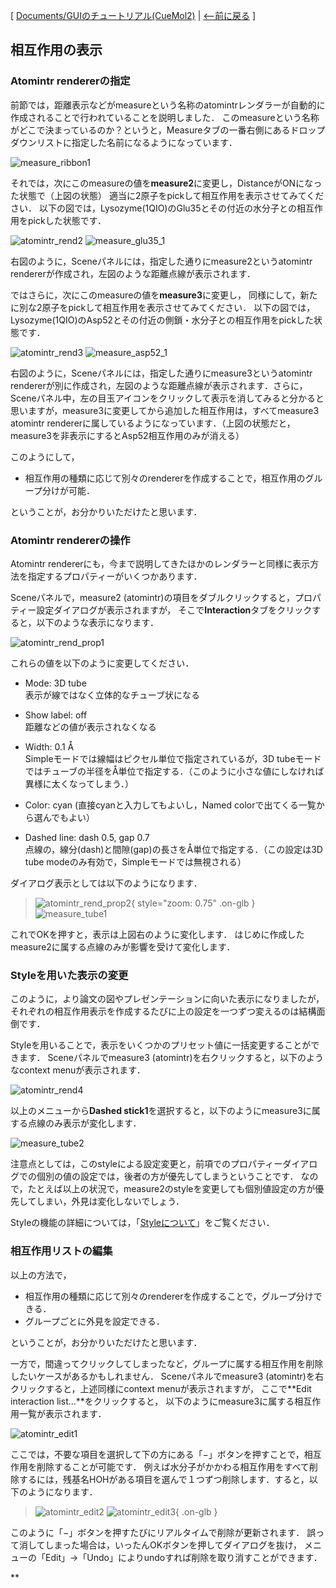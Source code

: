 [ [Documents/GUIのチュートリアル(CueMol2)](../../../Documents/GUIのチュートリアル(CueMol2)) |
[&lt;--前に戻る](../../../Documents/GUIのチュートリアル(CueMol2)/Step12) ]

## 相互作用の表示

### Atomintr rendererの指定
前節では，距離表示などがmeasureという名称のatomintrレンダラーが自動的に作成されることで行われていることを説明しました．
このmeasureという名称がどこで決まっているのか？というと，Measureタブの一番右側にあるドロップダウンリストに指定した名前になるようになっています．


![measure_ribbon1](../../../assets/images/Documents/GUIのチュートリアル(CueMol2)/Step13/measure_ribbon1.png)


それでは，次にこのmeasureの値を**measure2**に変更し，DistanceがONになった状態で（上図の状態）
適当に2原子をpickして相互作用を表示させてみてください．
以下の図では，Lysozyme(1QIO)のGlu35とその付近の水分子との相互作用をpickした状態です．

![atomintr_rend2](../../../assets/images/Documents/GUIのチュートリアル(CueMol2)/Step13/atomintr_rend2.png) ![measure_glu35_1](../../../assets/images/Documents/GUIのチュートリアル(CueMol2)/Step13/measure_glu35_1.png)

右図のように，Sceneパネルには，指定した通りにmeasure2というatomintr rendererが作成され，左図のような距離点線が表示されます．

ではさらに，次にこのmeasureの値を**measure3**に変更し，
同様にして，新たに別な2原子をpickして相互作用を表示させてみてください．
以下の図では，Lysozyme(1QIO)のAsp52とその付近の側鎖・水分子との相互作用をpickした状態です．

![atomintr_rend3](../../../assets/images/Documents/GUIのチュートリアル(CueMol2)/Step13/atomintr_rend3.png) ![measure_asp52_1](../../../assets/images/Documents/GUIのチュートリアル(CueMol2)/Step13/measure_asp52_1.png)

右図のように，Sceneパネルには，指定した通りにmeasure3というatomintr rendererが別に作成され，左図のような距離点線が表示されます．さらに，Sceneパネル中，左の目玉アイコンをクリックして表示を消してみると分かると思いますが，measure3に変更してから追加した相互作用は，すべてmeasure3 atomintr rendererに属しているようになっています．（上図の状態だと，measure3を非表示にするとAsp52相互作用のみが消える）

このようにして，

*  相互作用の種類に応じて別々のrendererを作成することで，相互作用のグループ分けが可能．

ということが，お分かりいただけたと思います．

### Atomintr rendererの操作
Atomintr rendererにも，今まで説明してきたほかのレンダラーと同様に表示方法を指定するプロパティーがいくつかあります．

Sceneパネルで，measure2 (atomintr)の項目をダブルクリックすると，プロパティー設定ダイアログが表示されますが，
そこで**Interaction**タブをクリックすると，以下のような表示になります．


![atomintr_rend_prop1](../../../assets/images/Documents/GUIのチュートリアル(CueMol2)/Step13/atomintr_rend_prop1.png)


これらの値を以下のように変更してください．

*  Mode: 3D tube<br />
表示が線ではなく立体的なチューブ状になる

*  Show label: off<br />
距離などの値が表示されなくなる

*  Width: 0.1 Å<br />
Simpleモードでは線幅はピクセル単位で指定されているが，3D tubeモードではチューブの半径をÅ単位で指定する．（このように小さな値にしなければ異様に太くなってしまう．）

*  Color: cyan (直接cyanと入力してもよいし，Named colorで出てくる一覧から選んでもよい）
*  Dashed line: dash 0.5, gap 0.7<br />
点線の，線分(dash)と間隙(gap)の長さをÅ単位で指定する．（この設定は3D tube modeのみ有効で，Simpleモードでは無視される）

ダイアログ表示としては以下のようになります．


> ![atomintr_rend_prop2](../../../assets/images/Documents/GUIのチュートリアル(CueMol2)/Step13/atomintr_rend_prop2.png){ style="zoom: 0.75" .on-glb } ![measure_tube1](../../../assets/images/Documents/GUIのチュートリアル(CueMol2)/Step13/measure_tube1.png) 

これでOKを押すと，表示は上図右のように変化します．
はじめに作成したmeasure2に属する点線のみが影響を受けて変化します．

### Styleを用いた表示の変更
このように，より論文の図やプレゼンテーションに向いた表示になりましたが，
それぞれの相互作用表示を作成するたびに上の設定を一つずつ変えるのは結構面倒です．

Styleを用いることで，表示をいくつかのプリセット値に一括変更することができます．
Sceneパネルでmeasure3 (atomintr)を右クリックすると，以下のようなcontext menuが表示されます．


![atomintr_rend4](../../../assets/images/Documents/GUIのチュートリアル(CueMol2)/Step13/atomintr_rend4.png)


以上のメニューから**Dashed stick1**を選択すると，以下のようにmeasure3に属する点線のみ表示が変化します．


![measure_tube2](../../../assets/images/Documents/GUIのチュートリアル(CueMol2)/Step13/measure_tube2.png)


注意点としては，このstyleによる設定変更と，前項でのプロパティーダイアログでの個別の値の設定では，後者の方が優先してしまうということです．
なので，たとえば以上の状況で，measure2のstyleを変更しても個別値設定の方が優先してしまい，外見は変化しないでしょう．

Styleの機能の詳細については，「[Styleについて](../../../cuemol2/Style)」をご覧ください．

### 相互作用リストの編集
以上の方法で，

*  相互作用の種類に応じて別々のrendererを作成することで，グループ分けできる．
*  グループごとに外見を設定できる．

ということが，お分かりいただけたと思います．

一方で，間違ってクリックしてしまったなど，グループに属する相互作用を削除したいケースがあるかもしれません．
Sceneパネルでmeasure3 (atomintr)を右クリックすると，上述同様にcontext menuが表示されますが，
ここで**Edit interaction list...**をクリックすると，
以下のようにmeasure3に属する相互作用一覧が表示されます．

![atomintr_edit1](../../../assets/images/Documents/GUIのチュートリアル(CueMol2)/Step13/atomintr_edit1.png)

ここでは，不要な項目を選択して下の方にある「−」ボタンを押すことで，相互作用を削除することが可能です．
例えば水分子がかかわる相互作用をすべて削除するには，残基名HOHがある項目を選んで１つずつ削除します．すると，以下のようになります．


> ![atomintr_edit2](../../../assets/images/Documents/GUIのチュートリアル(CueMol2)/Step13/atomintr_edit2.png) ![atomintr_edit3](../../../assets/images/Documents/GUIのチュートリアル(CueMol2)/Step13/atomintr_edit3.png){ .on-glb }

このように「−」ボタンを押すたびにリアルタイムで削除が更新されます．
誤って消してしまった場合は，いったんOKボタンを押してダイアログを抜け，
メニューの「Edit」→「Undo」によりundoすれば削除を取り消すことができます．

**